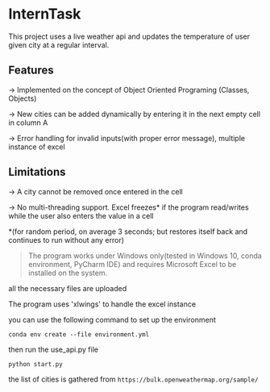 # InternTask

This project uses a live weather api and updates the temperature of user given city at a regular interval. 

## Features
-> Implemented on the concept of Object Oriented Programing (Classes, Objects)

-> New cities can be added dynamically by entering it in the next empty cell in column A 

-> Error handling for invalid inputs(with proper error message), multiple instance of excel

## Limitations
-> A city cannot be removed once entered in the cell

-> No multi-threading support. Excel freezes* if the program read/writes while the user also enters the value in a cell

*(for random period, on average 3 seconds; but restores itself back and continues to run without any error)


> The program works under Windows only(tested in Windows 10, conda environment, PyCharm IDE) and requires Microsoft Excel to be installed on the system.

all the necessary files are uploaded

The program uses 'xlwings' to handle the excel instance

you can use the following command to set up the environment

`conda env create --file environment.yml`

then run the use_api.py file

`python start.py`


the list of cities is gathered from `https://bulk.openweathermap.org/sample/`
